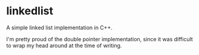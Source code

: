 # linkedlist
A simple linked list implementation in C++.

I'm pretty proud of the double pointer implementation, since it was difficult to wrap my head around at the time of writing.
